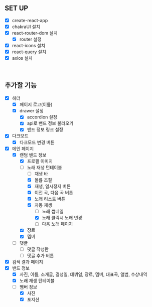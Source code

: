## SET UP

- [x] create-react-app
- [x] chakraUI 설치
- [x] react-router-dom 설치
  - [x] router 설정
- [x] react-icons 설치
- [x] react-query 설치
- [x] axios 설치

<br>

## 추가할 기능

- [x] 헤더
  - [x] 페이지 로고(이름)
  - [x] drawer 설정
    - [x] accordion 설정
    - [x] api로 밴드 정보 불러오기
    - [x] 밴드 정보 링크 설정
- [x] 다크모드
  - [x] 다크모드 변경 버튼
- [x] 메인 페이지
  - [x] 랜덤 밴드 정보
    - [x] 프로필 이미지
    - [ ] 노래 재생 턴테이블
      - [ ] 재생 바
      - [x] 볼륨 조절
      - [x] 재생, 일시정지 버튼
      - [x] 이전 곡, 다음 곡 버튼
      - [x] 노래 리스트 버튼
      - [x] 자동 재생
        - [ ] 노래 썸네일
        - [x] 노래 클릭시 노래 변경
        - [ ] 다음 노래 페이지
    - [x] 장르
    - [x] 멤버
  - [ ] 댓글
    - [ ] 댓글 작성란
    - [ ] 댓글 추가 버튼
- [x] 검색 결과 페이지
- [x] 밴드 정보
  - [x] 사진, 이름, 소개글, 결성일, 데뷔일, 장르, 멤버, 대표곡, 앨범, 수상내역
  - [x] 노래 재생 턴테이블
  - [ ] 멤버 정보
    - [x] 사진
    - [x] 포지션

